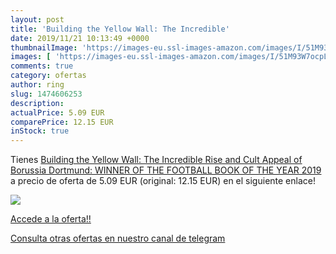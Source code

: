 ```yaml
---
layout: post
title: 'Building the Yellow Wall: The Incredible'
date: 2019/11/21 10:13:49 +0000
thumbnailImage: 'https://images-eu.ssl-images-amazon.com/images/I/51M93W7ocpL._SL200_.jpg'
images: [ 'https://images-eu.ssl-images-amazon.com/images/I/51M93W7ocpL._SL200_.jpg' ]
comments: true
category: ofertas
author: ring
slug: 1474606253
description:
actualPrice: 5.09 EUR
comparePrice: 12.15 EUR
inStock: true
---
```


Tienes [Building the Yellow Wall: The Incredible Rise and Cult Appeal of Borussia Dortmund: WINNER OF THE FOOTBALL BOOK OF THE YEAR 2019](https://www.amazon.com/dp/1474606253/?tag=redken08-20) a precio de oferta de 5.09 EUR (original: 12.15 EUR) en el siguiente enlace!

[![](https://images-eu.ssl-images-amazon.com/images/I/51M93W7ocpL._SL200_.jpg)](https://www.amazon.com/dp/1474606253/?tag=redken08-20)

[Accede a la oferta!!](https://www.amazon.com/dp/1474606253/?tag=redken08-20)

[Consulta otras ofertas en nuestro canal de telegram](https://t.me/s/ofertas25)
